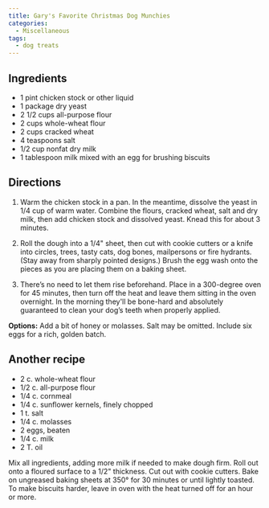 ```yaml
---
title: Gary's Favorite Christmas Dog Munchies
categories:
  - Miscellaneous
tags:
  - dog treats
---
```


## Ingredients

- 1 pint chicken stock or other liquid
- 1 package dry yeast
- 2 1/2 cups all-purpose flour
- 2 cups whole-wheat flour
- 2 cups cracked wheat
- 4 teaspoons salt
- 1/2 cup nonfat dry milk
- 1 tablespoon milk mixed with an egg for brushing biscuits

## Directions

1. Warm the chicken stock in a pan. In the meantime, dissolve the yeast in 1/4 cup of warm
water. Combine the flours, cracked wheat, salt and dry milk, then add chicken stock and
dissolved yeast. Knead this for about 3 minutes.

2. Roll the dough into a 1/4" sheet, then cut with cookie cutters or a knife into circles, trees,
tasty cats, dog bones, mailpersons or fire hydrants. (Stay away from sharply pointed
designs.) Brush the egg wash onto the pieces as you are placing them on a baking sheet.

3. There’s no need to let them rise beforehand. Place in a 300-degree oven for 45 minutes, then
turn off the heat and leave them sitting in the oven overnight. In the morning they'll be
bone-hard and absolutely guaranteed to clean your dog’s teeth when properly applied.

**Options:** Add a bit of honey or molasses. Salt may be omitted. Include six eggs for a rich,
golden batch.

## Another recipe

- 2 c. whole-wheat flour
- 1/2 c. all-purpose flour
- 1/4 c. cornmeal
- 1/4 c. sunflower kernels, finely chopped
- 1 t. salt
- 1/4 c. molasses
- 2 eggs, beaten
- 1/4 c. milk
- 2 T. oil

Mix all ingredients, adding more milk if needed to make dough firm. Roll out onto a floured
surface to a 1/2" thickness. Cut out with cookie cutters. Bake on ungreased baking sheets at
350° for 30 minutes or until lightly toasted. To make biscuits harder, leave in oven with the
heat turned off for an hour or more.
